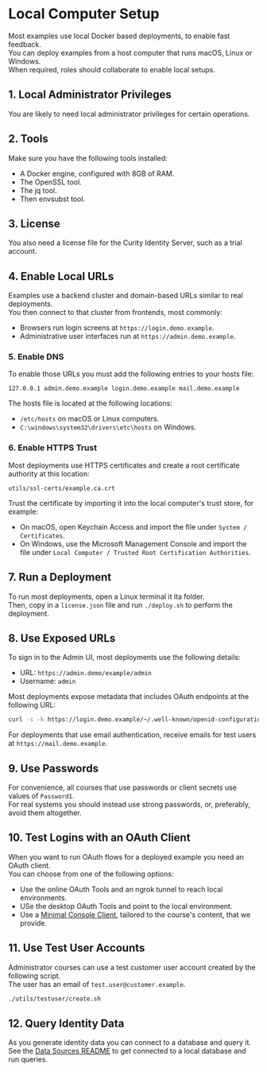 # Local Computer Setup

Most examples use local Docker based deployments, to enable fast feedback.\
You can deploy examples from a host computer that runs macOS, Linux or Windows.\
When required, roles should collaborate to enable local setups.

## 1. Local Administrator Privileges

You are likely to need local administrator privileges for certain operations.

## 2. Tools

Make sure you have the following tools installed:

- A Docker engine, configured with 8GB of RAM.
- The OpenSSL tool.
- The jq tool.
- Then envsubst tool.

## 3. License

You also need a license file for the Curity Identity Server, such as a trial account.

## 4. Enable Local URLs

Examples use a backend cluster and domain-based URLs similar to real deployments.\
You then connect to that cluster from frontends, most commonly:

- Browsers run login screens at `https://login.demo.example`.
- Administrative user interfaces run at `https://admin.demo.example`.

### 5. Enable DNS

To enable those URLs you must add the following entries to your hosts file:

```text
127.0.0.1 admin.demo.example login.demo.example mail.demo.example
```

The hosts file is located at the following locations:

- `/etc/hosts` on macOS or Linux computers.
- `C:\windows\system32\drivers\etc\hosts` on Windows.

### 6. Enable HTTPS Trust

Most deployments use HTTPS certificates and create a root certificate authority at this location:

```text
utils/ssl-certs/example.ca.crt
```

Trust the certificate by importing it into the local computer's trust store, for example:

- On macOS, open Keychain Access and import the file under `System / Certificates`.
- On Windows, use the Microsoft Management Console and import the file under `Local Computer / Trusted Root Certification Authorities`.

## 7. Run a Deployment

To run most deployments, open a Linux terminal it ita folder.\
Then, copy in a `license.json` file and run `./deploy.sh` to perform the deployment.

## 8. Use Exposed URLs

To sign in to the Admin UI, most deployments use the following details:

- URL: `https://admin.demo/example/admin`
- Username: `admin`

Most deployments expose metadata that includes OAuth endpoints at the following URL:

```bash
curl -s -k https://login.demo.example/~/.well-known/openid-configuration | jq
```

For deployments that use email authentication, receive emails for test users at `https://mail.demo.example`.

## 9. Use Passwords

For convenience, all courses that use passwords or client secrets use values of `Password1`.\
For real systems you should instead use strong passwords, or, preferably, avoid them altogether.

## 10. Test Logins with an OAuth Client

When you want to run OAuth flows for a deployed example you need an OAuth client.\
You can choose from one of the following options:

- Use the online OAuth Tools and an ngrok tunnel to reach local environments.
- USe the desktop OAuth Tools and point to the local environment.
- Use a [Minimal Console Client](utils/console-client/README.md), tailored to the course's content, that we provide.

## 11. Use Test User Accounts

Administrator courses can use a test customer user account created by the following script.\
The user has an email of `test.user@customer.example`.

```bash
./utils/testuser/create.sh
```

## 12. Query Identity Data

As you generate identity data you can connect to a database and query it.\
See the [Data Sources README](./2-data-sources/README.md) to get connected to a local database and run queries.
